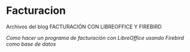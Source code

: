 # Facturacion
Archivos del blog FACTURACIÓN CON LIBREOFFICE Y FIREBIRD

*Como hacer un programa de facturación con LibreOffice usando Firebird como base de datos*